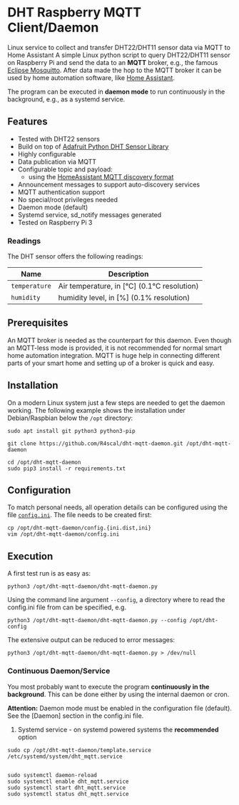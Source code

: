 # DHT Raspberry MQTT Client/Daemon

Linux service to collect and transfer DHT22/DHT11 sensor data via MQTT to Home Assistant
A simple Linux python script to query DHT22/DHT11 sensor on Raspberry Pi and send the data to an **MQTT** broker,
e.g., the famous [Eclipse Mosquitto](https://projects.eclipse.org/projects/technology.mosquitto).
After data made the hop to the MQTT broker it can be used by home automation software, like [Home Assistant](https://www.home-assistant.io/).

The program can be executed in **daemon mode** to run continuously in the background, e.g., as a systemd service.
## Features

* Tested with DHT22 sensors
* Build on top of [Adafruit Python DHT Sensor Library](https://github.com/adafruit/Adafruit_Python_DHT)
* Highly configurable
* Data publication via MQTT
* Configurable topic and payload:
    * using the [HomeAssistant MQTT discovery format](https://home-assistant.io/docs/mqtt/discovery/)
* Announcement messages to support auto-discovery services
* MQTT authentication support
* No special/root privileges needed
* Daemon mode (default)
* Systemd service, sd\_notify messages generated
* Tested on Raspberry Pi 3

### Readings

The DHT sensor offers the following readings:

| Name            | Description |
|-----------------|-------------|
| `temperature`   | Air temperature, in [°C] (0.1°C resolution) |
| `humidity`       | humidity level, in [%]  (0.1% resolution) |

## Prerequisites

An MQTT broker is needed as the counterpart for this daemon.
Even though an MQTT-less mode is provided, it is not recommended for normal smart home automation integration.
MQTT is huge help in connecting different parts of your smart home and setting up of a broker is quick and easy.

## Installation

On a modern Linux system just a few steps are needed to get the daemon working.
The following example shows the installation under Debian/Raspbian below the `/opt` directory:

```shell
sudo apt install git python3 python3-pip

git clone https://github.com/R4scal/dht-mqtt-daemon.git /opt/dht-mqtt-daemon

cd /opt/dht-mqtt-daemon
sudo pip3 install -r requirements.txt
```

## Configuration

To match personal needs, all operation details can be configured using the file [`config.ini`](config.ini.dist).
The file needs to be created first:

```shell
cp /opt/dht-mqtt-daemon/config.{ini.dist,ini}
vim /opt/dht-mqtt-daemon/config.ini
```

## Execution

A first test run is as easy as:

```shell
python3 /opt/dht-mqtt-daemon/dht-mqtt-daemon.py
```

Using the command line argument `--config`, a directory where to read the config.ini file from can be specified, e.g.

```shell
python3 /opt/dht-mqtt-daemon/dht-mqtt-daemon.py --config /opt/dht-config
```

The extensive output can be reduced to error messages:

```shell
python3 /opt/dht-mqtt-daemon/dht-mqtt-daemon.py > /dev/null
```

### Continuous Daemon/Service

You most probably want to execute the program **continuously in the background**.
This can be done either by using the internal daemon or cron.

**Attention:** Daemon mode must be enabled in the configuration file (default). See the [Daemon] section in the config.ini file.

1. Systemd service - on systemd powered systems the **recommended** option

```shell
sudo cp /opt/dht-mqtt-daemon/template.service /etc/systemd/system/dht_mqtt.service


sudo systemctl daemon-reload
sudo systemctl enable dht_mqtt.service
sudo systemctl start dht_mqtt.service
sudo systemctl status dht_mqtt.service
```


